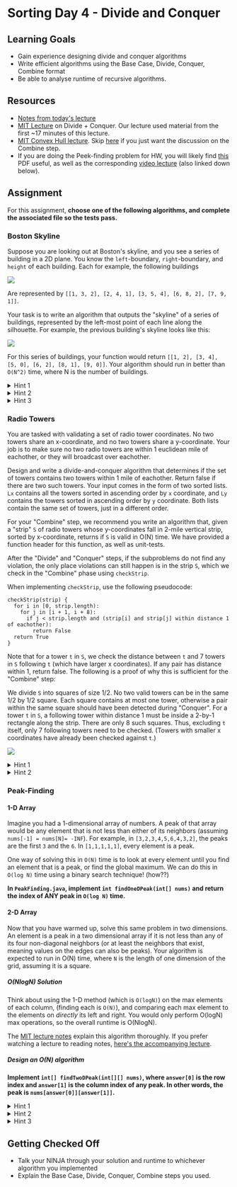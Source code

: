 # Sorting Day 4 - Divide and Conquer

## Learning Goals

- Gain experience designing divide and conquer algorithms
- Write efficient algorithms using the Base Case, Divide, Conquer, Combine format
- Be able to analyse runtime of recursive algorithms.

## Resources

- [Notes from today's lecture](https://drive.google.com/open?id=144AICowC4teB7Hm9vO90Xny6rI5Dc8NCguySJsfjQLI)
- [MIT Lecture](https://youtu.be/-EQTVuAhSFY?t=1m17s) on Divide + Conquer. Our lecture used material from the first ~17 minutes of this lecture.
- [MIT Convex Hull lecture](https://youtu.be/EzeYI7p9MjU?t=7m16s). Skip [here](https://youtu.be/EzeYI7p9MjU?t=36m17s) if you just want the discussion on the Combine step.
- If you are doing the Peek-finding problem for HW, you will likely find [this](https://drive.google.com/open?id=189xjtCH--VZ7dug5-Df5Quig9GVuk35W) PDF useful, as well as the corresponding [video lecture](https://www.youtube.com/watch?v=HtSuA80QTyo&feature=youtu.be&t=15m26s) (also linked down below).
## Assignment

For this assignment, **choose one of the following algorithms, and complete the associated file so the tests pass.**

### Boston Skyline

Suppose you are looking out at Boston's skyline, and you see a series of building in a 2D plane. You know the `left`-boundary, `right`-boundary, and `height` of each building. Each for example, the following buildings

![](https://i.imgur.com/em5O3uy.jpg)

Are represented by `[[1, 3, 2], [2, 4, 1], [3, 5, 4], [6, 8, 2], [7, 9, 1]]`.

Your task is to write an algorithm that outputs the "skyline" of a series of buildings, represented by the left-most point of each line along the silhouette. For example, the previous building's skyline looks like this:

![](https://i.imgur.com/gktU3lV.jpg)

For this series of buildings, your function would return `[[1, 2], [3, 4], [5, 0], [6, 2], [8, 1], [9, 0]]`. Your algorithm should run in better than `O(N^2)` time, where N is the number of buildings.

<details>
  <summary>Hint 1</summary>
  First, imagine you already have two "skylines", and you overlay them. Write a function that outputs the corresponding "merged" skyline.
</details>

<details>
  <summary>Hint 2</summary>
  Your algorithm for this problem will look very similar to mergesort.
</details>

<details>
  <summary>Hint 3</summary>
  Split the list of buildings in half. Calculate the skyline for each half, and then merge the results together.
</details>


### Radio Towers

You are tasked with validating a set of radio tower coordinates. No two towers share an x-coordinate, and no two towers share a y-coordinate. Your job is to make sure no two radio towers are within 1 euclidean mile of eachother, or they will broadcast over eachother.

Design and write a divide-and-conquer algorithm that determines if the set of towers contains two towers within 1 mile of eachother. Return false if there are two such towers. Your input comes in the form of two sorted lists. `Lx` contains all the towers sorted in ascending order by `x` coordinate, and `Ly` contains the towers sorted in ascending order by `y` coordinate. Both lists contain the same set of towers, just in a different order.

For your "Combine" step, we recommend you write an algorithm that, given a "strip" `S` of radio towers whose y-coordinates fall in 2-mile vertical strip, sorted by x-coordinate, returns if `S` is valid in O(N) time. We have provided a function header for this function, as well as unit-tests.

After the "Divide" and "Conquer" steps, if the subproblems do not find any violation, the only place violations can still happen is in the strip `S`, which we check in the "Combine" phase using `checkStrip`.

When implementing `checkStrip`, use the following pseudocode:

```
checkStrip(strip) {
  for i in [0, strip.length):
    for j in [i + 1, i + 8):
      if j < strip.length and (strip[i] and strip[j] within distance 1 of eachother):
        return False
  return True
}
```

Note that for a tower `t` in `S`, we check the distance between `t` and 7 towers in `S` following `t` (which have larger x coordinates). If any pair has distance within 1, return false. The following is a proof of why this is sufficient for the "Combine" step:

We divide `S` into squares of size 1/2. No two valid towers can be in the same 1/2 by 1/2 square. Each square contains at most one tower, otherwise a pair within the same square should have been detected during "Conquer". For a tower `t` in `S`, a following tower within distance 1 must be inside a 2-by-1 rectangle along the strip. There are only 8 such squares. Thus, excluding `t` itself, only 7 following towers need to be checked. (Towers with smaller x coordinates have already been checked against `t`.)

![](https://i.imgur.com/0oS0ntc.jpg)

<details>
  <summary>Hint 1</summary>
  Split the problem in half with a horizontal line. Then divide and conquer.
</details>

<details>
  <summary>Hint 2</summary>
  Solve the problem for the top-half and bottom-half of towers by recursively calling `validTowers` and splitting apart `Lx` and `Ly` into the `Lx` and `Ly` for the top and bottom halves of the towers. Then use your `checkStrip` function on the towers along the border of the two halves.
</details>


### Peak-Finding

#### 1-D Array

Imagine you had a 1-dimensional array of numbers. A peak of that array would be any element that is not less than either of its neighbors (assuming `nums[-1] = nums[N]= -INF`). For example, in `[3,2,3,4,5,6,4,3,2]`, the peaks are the first `3` and the `6`. In `[1,1,1,1,1]`, every element is a peak.

One way of solving this in `O(N)` time is to look at every element until you find an element that is a peak, or find the global maximum. We can do this in `O(log N)` time using a binary search technique! (how??)

**In `PeakFinding.java`, implement `int findOneDPeak(int[] nums)` and return the index of ANY peak in `O(log N)` time.**

#### 2-D Array

Now that you have warmed up, solve this same problem in two dimensions. An element is a peak in a two dimensional array if it is not less than any of its four non-diagonal neighbors (or at least the neighbors that exist, meaning values on the edges can also be peaks). Your algorithm is expected to run in O(N) time, where `N` is the length of one dimension of the grid, assuming it is a square.

##### O(NlogN) Solution

Think about using the 1-D method (which is `O(logN)`) on the max elements of each column, (finding each is `O(N)`), and comparing each max element to the elements on *directly* its left and right. You would only perform O(logN) max operations, so the overall runtime is O(NlogN).

The [MIT lecture notes](https://drive.google.com/open?id=189xjtCH--VZ7dug5-Df5Quig9GVuk35W) explain this algorithm thoroughly. If you prefer watching a lecture to reading notes, [here's the accompanying lecture](https://youtu.be/HtSuA80QTyo?t=15m26s).

##### Design an O(N) algorithm

**Implement `int[] findTwoDPeak(int[][] nums)`, where `answer[0]` is the row index and `answer[1]` is the column index of any peak. In other words, the peak is `nums[answer[0]][answer[1]]`.**

<details>
  <summary>Hint 1</summary>
  The problem with the NlogN solution is that even as we cut down the problem horizontally, the problem never shrinks vertically, and we keep paying an O(N) cost to find the max of the current column we're considering.
</details>

<details>
  <summary>Hint 2</summary>
  After we've "divided" the problem in half twice, how can we make sure the problem has been cut in half in both dimensions?
</details>

<details>
  <summary>Hint 3</summary>
  Alternate between looking at the max of a column and comparing it to the elements to its left and right and looking at the max of a row and comparing it to the elements above and below it.
</details>

## Getting Checked Off

- Talk your NINJA through your solution and runtime to whichever algorithm you implemented
- Explain the Base Case, Divide, Conquer, Combine steps you used.
